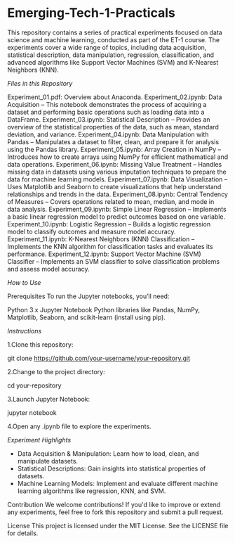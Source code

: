 # Emerging-Tech-1-Practicals

This repository contains a series of practical experiments focused on data science and machine learning, conducted as part of the ET-1 course. The experiments cover a wide range of topics, including data acquisition, statistical description, data manipulation, regression, classification, and advanced algorithms like Support Vector Machines (SVM) and K-Nearest Neighbors (KNN).

*Files in this Repository*

Experiment_01.pdf: Overview about Anaconda.
Experiment_02.ipynb: Data Acquisition – This notebook demonstrates the process of acquiring a dataset and performing basic operations such as loading data into a DataFrame.
Experiment_03.ipynb: Statistical Description – Provides an overview of the statistical properties of the data, such as mean, standard deviation, and variance.
Experiment_04.ipynb: Data Manipulation with Pandas – Manipulates a dataset to filter, clean, and prepare it for analysis using the Pandas library.
Experiment_05.ipynb: Array Creation in NumPy – Introduces how to create arrays using NumPy for efficient mathematical and data operations.
Experiment_06.ipynb: Missing Value Treatment – Handles missing data in datasets using various imputation techniques to prepare the data for machine learning models.
Experiment_07.ipynb: Data Visualization – Uses Matplotlib and Seaborn to create visualizations that help understand relationships and trends in the data.
Experiment_08.ipynb: Central Tendency of Measures – Covers operations related to mean, median, and mode in data analysis.
Experiment_09.ipynb: Simple Linear Regression – Implements a basic linear regression model to predict outcomes based on one variable.
Experiment_10.ipynb: Logistic Regression – Builds a logistic regression model to classify outcomes and measure model accuracy.
Experiment_11.ipynb: K-Nearest Neighbors (KNN) Classification – Implements the KNN algorithm for classification tasks and evaluates its performance.
Experiment_12.ipynb: Support Vector Machine (SVM) Classifier – Implements an SVM classifier to solve classification problems and assess model accuracy.


*How to Use*

Prerequisites
To run the Jupyter notebooks, you’ll need:

Python 3.x
Jupyter Notebook
Python libraries like Pandas, NumPy, Matplotlib, Seaborn, and scikit-learn (install using pip).

*Instructions*

1.Clone this repository:

git clone https://github.com/your-username/your-repository.git

2.Change to the project directory:

cd your-repository

3.Launch Jupyter Notebook:

jupyter notebook

4.Open any .ipynb file to explore the experiments.

*Experiment Highlights*

- Data Acquisition & Manipulation: Learn how to load, clean, and manipulate datasets.
- Statistical Descriptions: Gain insights into statistical properties of datasets.
- Machine Learning Models: Implement and evaluate different machine learning algorithms like regression, KNN, and SVM.
  
Contribution
We welcome contributions! If you'd like to improve or extend any experiments, feel free to fork this repository and submit a pull request.

License
This project is licensed under the MIT License. See the LICENSE file for details.
